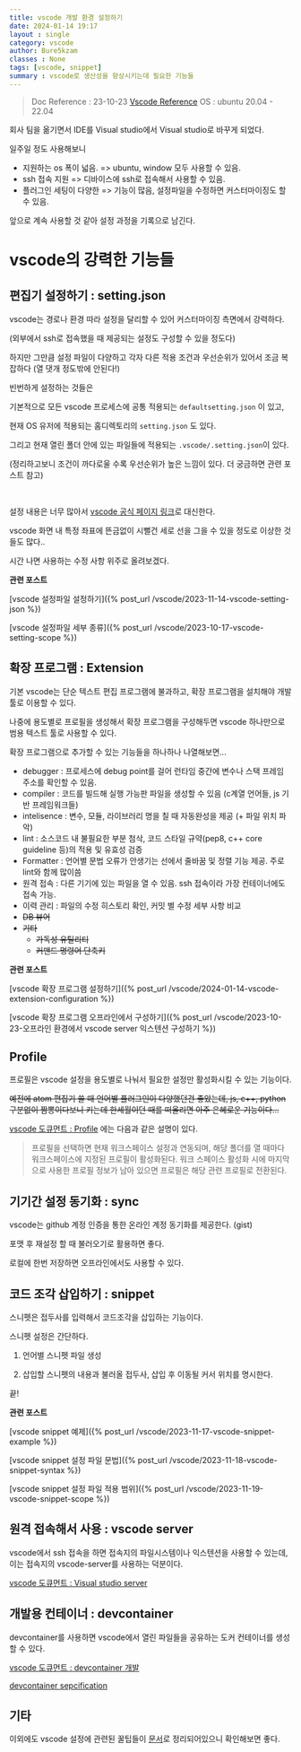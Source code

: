 ```yaml
---
title: vscode 개발 환경 설정하기
date: 2024-01-14 19:17
layout : single
category: vscode
author: Bure5kzam
classes : None
tags: [vscode, snippet]
summary : vscode로 생산성을 향상시키는데 필요한 기능들
---
```


> Doc Reference : 23-10-23 [Vscode  Reference](https://code.visualstudio.com/docs)
> OS : ubuntu 20.04 - 22.04

회사 팀을 옮기면서 IDE를 Visual studio에서 Visual studio로 바꾸게 되었다.

일주일 정도 사용해보니

- 지원하는 os 폭이 넓음. => ubuntu, window 모두 사용할 수 있음.
- ssh 접속 지원 => 디바이스에 ssh로 접속해서 사용할 수 있음.
- 플러그인 세팅이 다양한 => 기능이 많음, 설정파일을 수정하면 커스터마이징도 할 수 있음.

앞으로 계속 사용할 것 같아 설정 과정을 기록으로 남긴다.

# vscode의 강력한 기능들

## 편집기 설정하기 : setting.json

vscode는 경로나 환경 따라 설정을 달리할 수 있어 커스터마이징 측면에서 강력하다.

(외부에서 ssh로 접속했을 때 제공되는 설정도 구성할 수 있을 정도다)

하지만 그만큼 설정 파일이 다양하고 각자 다른 적용 조건과 우선순위가 있어서 조금 복잡하다 (열 댓개 정도밖에 안된다!)

빈번하게 설정하는 것들은

기본적으로 모든 vscode 프로세스에 공통 적용되는 `defaultsetting.json` 이 있고,

현재 OS 유저에 적용되는 홈디렉토리의 `setting.json` 도 있다.

그리고 현재 열린 폴더 안에 있는 파일들에 적용되는 `.vscode/.setting.json`이 있다.

(정리하고보니 조건이 까다로울 수록 우선순위가 높은 느낌이 있다. 더 궁금하면 관련 포스트 참고)

<br/>

설정 내용은 너무 많아서 [vscode 공식 페이지 링크](https://code.visualstudio.com/docs/getstarted/settings#_default-settings)로 대신한다.

vscode 화면 내 특정 좌표에 뜬금없이 시뻘건 세로 선을 그을 수 있을 정도로 이상한 것들도 많다..

시간 나면 사용하는 수정 사항 위주로 올려보겠다.

**관련 포스트**

[vscode 설정파일 설정하기]({% post_url /vscode/2023-11-14-vscode-setting-json %})

[vscode 설정파일 세부 종류]({% post_url /vscode/2023-10-17-vscode-setting-scope %})

## 확장 프로그램 : Extension

기본 vscode는 단순 텍스트 편집 프로그램에 불과하고, 확장 프로그램을 설치해야 개발 툴로 이용할 수 있다.

나중에 용도별로 프로필을 생성해서 확장 프로그램을 구성해두면 vscode 하나만으로 범용 텍스트 툴로 사용할 수 있다.

확장 프로그램으로 추가할 수 있는 기능들을 하나하나 나열해보면...

- debugger : 프로세스에 debug point를 걸어 런타임 중간에 변수나 스택 프레임 주소를 확인할 수 있음.
- compiler : 코드를 빌드해 실행 가능판 파일을 생성할 수 있음 (c계열 언어들, js 기반 프레임워크들)
- intelisence : 변수, 모듈, 라이브러리 명을 칠 때 자동완성을 제공 (+ 파일 위치 파악)
- lint : 소스코드 내 불필요한 부분 첨삭, 코드 스타일 규약(pep8, c++ core guideline 등)의 적용 및 유효성 검증
- Formatter : 언어별 문법 오류가 안생기는 선에서 줄바꿈 및 정렬 기능 제공. 주로 lint와 함께 많이씀
- 원격 접속 : 다른 기기에 있는 파일을 열 수 있음. ssh 접속이라 가장 컨테이너에도 접속 가능.
- 이력 관리 : 파일의 수정 히스토리 확인, 커밋 별 수정 세부 사항 비교  
- ~~DB 뷰어~~
- ~~기타~~
	- ~~가독성 유틸리티~~
	- ~~커맨드 명령어 단축키~~

**관련 포스트**


[vscode 확장 프로그램 설정하기]({% post_url /vscode/2024-01-14-vscode-extension-configuration %})

[vscode 확장 프로그램 오프라인에서 구성하기]({% post_url /vscode/2023-10-23-오프라인 환경에서 vscode server 익스텐션 구성하기 %})


## Profile

<!-- 위에서 vscode는 설정을 `setting.json` 비슷한 이름의 파일들로 관리한다고 설명했다. 
-->

프로필은 vscode 설정을 용도별로 나눠서 필요한 설정만 활성화시킬 수 있는 기능이다.

~~예전에 atom 편집기 쓸 때 언어별 플러그인이 다양했던건 좋았는데, js, c++, python 구분없이 짬뽕이다보니 키는데 한세월이던 때를 떠올리면 아주 은혜로운 기능이다...~~

[vscode 도큐먼트 : Profile](https://code.visualstudio.com/docs/editor/profiles) 에는 다음과 같은 설명이 있다.

> 프로필을 선택하면 현재 워크스페이스 설정과 연동되며, 해당 폴더를 열 때마다 워크스페이스에 지정된 프로필이 활성화된다. 
> 워크 스페이스 활성화 시에 마지막으로 사용한 프로필 정보가 남아 있으면 프로필은 해당 관련 프로필로 전환된다.


## 기기간 설정 동기화 : sync

vscode는 github 계정 인증을 통한 온라인 계정 동기화를 제공한다. (gist)

포맷 후 재설정 할 때 불러오기로 활용하면 좋다.

로컬에 한번 저장하면 오프라인에서도 사용할 수 있다.

## 코드 조각 삽입하기 : snippet

스니펫은 접두사를 입력해서 코드조각을 삽입하는 기능이다.


스니펫 설정은 간단하다.

1. 언어별 스니펫 파일 생성

2. 삽입할 스니펫의 내용과 불러올 접두사, 삽입 후 이동될 커서 위치를 명시한다.

끝!

**관련 포스트**

[vscode snippet 예제]({% post_url /vscode/2023-11-17-vscode-snippet-example %})

[vscode snippet 설정 파일 문법]({% post_url /vscode/2023-11-18-vscode-snippet-syntax %})

[vscode snippet 설정 파일 적용 범위]({% post_url /vscode/2023-11-19-vscode-snippet-scope %})


## 원격 접속해서 사용 : vscode server

vscode에서 ssh 접속을 하면 접속지의 파일시스템이나 익스텐션을 사용할 수 있는데, 이는 접속지의 vscode-server를 사용하는 덕분이다.

[vscode 도큐먼트 : Visual studio server](https://code.visualstudio.com/docs/remote/vscode-server)


## 개발용 컨테이너 : devcontainer

devcontainer를 사용하면 vscode에서 열린 파일들을 공유하는 도커 컨테이너를 생성할 수 있다.

[vscode 도큐먼트 : devcontainer 개발](https://code.visualstudio.com/docs/devcontainers/containers#_opening-a-terminal)

[devcontainer sepcification](https://containers.dev/)

## 기타

이외에도 vscode 설정에 관련된 꿀팁들이 [문서](https://code.visualstudio.com/docs/getstarted/tips-and-tricks)로 정리되어있으니 확인해보면 좋다.



